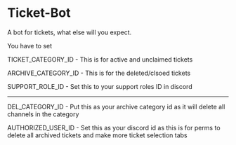 # Ticket-Bot
A bot for tickets, what else will you expect.

You have to set 

TICKET_CATEGORY_ID - This is for active and unclaimed tickets

ARCHIVE_CATEGORY_ID - This is for the deleted/clsoed tickets

SUPPORT_ROLE_ID - Set this to your support roles ID in discord

--------------

DEL_CATEGORY_ID - Put this as your archive category id as it will delete all channels in the category

AUTHORIZED_USER_ID - Set this as your discord id as this is for perms to delete all archived tickets and make more ticket selection tabs
